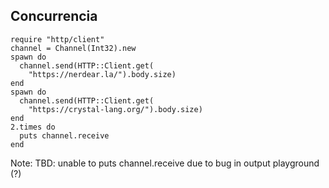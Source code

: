 ## Concurrencia

```playground
require "http/client"
channel = Channel(Int32).new
spawn do
  channel.send(HTTP::Client.get(
    "https://nerdear.la/").body.size)
end
spawn do
  channel.send(HTTP::Client.get(
    "https://crystal-lang.org/").body.size)
end
2.times do
  puts channel.receive
end
```

Note:
TBD: unable to puts channel.receive due to bug in output playground (?)
